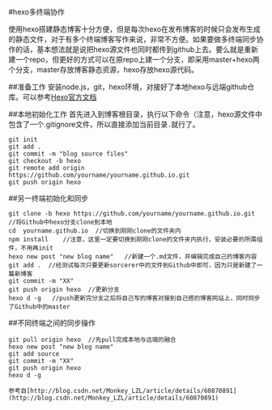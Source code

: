 #hexo多终端协作

使用hexo搭建静态博客十分方便，但是每次hexo在发布博客的时候只会发布生成的静态文件，对于有多个终端博客写作来说，非常不方便。如果要做多终端同步协作的话，基本想法就是说把hexo源文件也同时都传到github上去。要么就是重新建一个repo，但更好的方式可以在原repo上建一个分支，即采用master+hexo两个分支，master存放博客静态资源，hexo存放hexo源代码。

##准备工作
安装node.js，git，hexo环境，对接好了本地hexo与远端github仓库。可以参考[Hexo官方文档](https://hexo.io/zh-cn/docs/)

##本地初始化工作
首先进入到博客根目录，执行以下命令（注意，hexo源文件中包含了一个.gitignore文件，所以直接添加当前目录`.`就行了。
```
git init
git add .
git commit -m "blog source files"
git checkout -b hexo
git remote add origin https://github.com/yourname/yourname.github.io.git
git push origin hexo
```

##另一终端初始化和同步
```
git clone -b hexo https://github.com/yourname/yourname.github.io.git  //将Github中hexo分支clone到本地
cd  yourname.github.io  //切换到刚刚clone的文件夹内
npm install    //注意，这里一定要切换到刚刚clone的文件夹内执行，安装必要的所需组件，不用再init
hexo new post "new blog name"   //新建一个.md文件，并编辑完成自己的博客内容
git add .  //经测试每次只要更新sorcerer中的文件到Github中即可，因为只是新建了一篇新博客
git commit -m "XX"
git push origin hexo  //更新分支
hexo d -g   //push更新完分支之后将自己写的博客对接到自己搭的博客网站上，同时同步了Github中的master
```

##不同终端之间的同步操作
```
git pull origin hexo  //先pull完成本地与远端的融合
hexo new post "new blog name"
git add source
git commit -m "XX"
git push origin hexo
hexo d -g
```

	参考自[http://blog.csdn.net/Monkey_LZL/article/details/60870891](http://blog.csdn.net/Monkey_LZL/article/details/60870891)